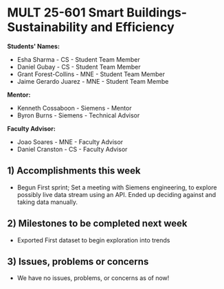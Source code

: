# MULT 25-601 Smart Buildings-Sustainability and Efficiency

**Students' Names:**
   - Esha Sharma - CS - Student Team Member
   - Daniel Gubay - CS - Student Team Member
   - Grant Forest-Collins - MNE - Student Team Member
   - Jaime Gerardo Juarez - MNE - Student Team Membe

**Mentor:**
   - Kenneth Cossaboon  - Siemens - Mentor
   - Byron Burns - Siemens - Technical Advisor

**Faculty Advisor:**
   - Joao Soares - MNE - Faculty Advisor
   - Daniel Cranston - CS - Faculty Advisor

## 1) Accomplishments this week ##
   - Begun First sprint; Set a meeting with Siemens engineering, to explore possibly live data stream using an API. Ended up deciding against and taking data manually. 
## 2) Milestones to be completed next week ##
   -  Exported First dataset to begin exploration into trends 

## 3) Issues, problems or concerns ##
   - We have no issues, problems, or concerns as of now!

   
